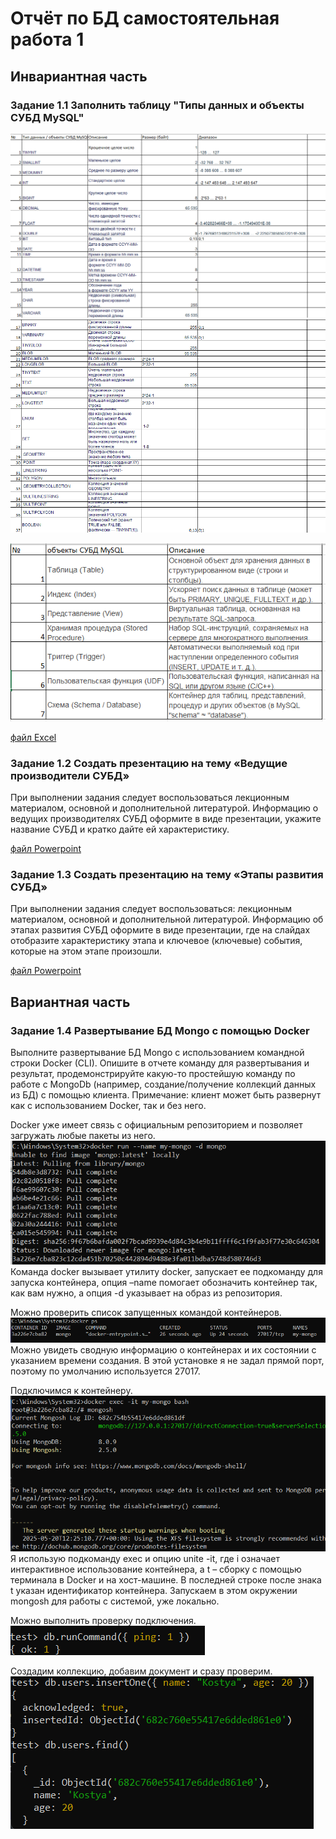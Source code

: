 # Отчёт по БД самостоятельная работа 1
## Инвариантная часть

### Задание 1.1 Заполнить таблицу "Типы данных и объекты СУБД MySQL"

![img-1](img/SR-1_1-1.png)
![img-2](img/SR-1_1-2.png)

![img-3](img/SR-1_1-3.png)

[файл Excel](office/SR-1_DB.xlsx)

### Задание 1.2 Создать презентацию на тему «Ведущие производители СУБД»

При выполнении задания следует воспользоваться лекционным материалом, основной и дополнительной литературой. Информацию о ведущих производителях СУБД оформите в виде презентации, укажите название СУБД и кратко дайте ей характеристику.

[файл Powerpoint](office/SR-1_2.pptx)

### Задание 1.3 Создать презентацию на тему «Этапы развития СУБД»

При выполнении задания следует воспользоваться: лекционным материалом, основной и дополнительной литературой. Информацию об этапах развития СУБД оформите в виде презентации, где на слайдах отобразите характеристику этапа и ключевое (ключевые) события, которые на этом этапе произошли.

[файл Powerpoint](office/SR-1_3.pptx)

## Вариантная часть
### Задание 1.4 Развертывание БД Mongo с помощью Docker

Выполните развертывание БД Mongo с использованием командной строки Docker (CLI). Опишите в отчете команду для развертывания и результат, продемонстрируйте какую-то простейшую команду по работе с MongoDb (например, создание/получение коллекций данных из БД) с помощью клиента. Примечание: клиент может быть развернут как с использованием Docker, так и без него.

Docker уже имеет связь с официальным репозиторием и позволяет загружать любые пакеты из него. 
![img-4](img/SR-1_1-4-1.png)
Команда docker вызывает утилиту docker, запускает ее подкоманду для запуска контейнера, опция –name помогает обозначить контейнер так, как вам нужно, а опция -d указывает на образ из репозитория.

Можно проверить список запущенных командой контейнеров.
![img-5](img/SR-1_1-4-2.png)
Можно увидеть сводную информацию о контейнерах и их состоянии с указанием времени создания. В этой установке я не задал прямой порт, поэтому по умолчанию используется 27017.

Подключимся к контейнеру.
![img-6](img/SR-1_1-4-3.png)
Я использую подкоманду exec и опцию unite -it, где i означает интерактивное использование контейнера, а t – сборку с помощью терминала в Docker и на хост-машине. В последней строке после знака t указан идентификатор контейнера. Запускаем в этом окружении mongosh для работы с системой, уже локально.

Можно выполнить проверку подключения.
![img-7](img/SR-1_1-4-4.png)

Создадим коллекцию, добавим документ и сразу проверим.
![img-7](img/SR-1_1-4-5.png)